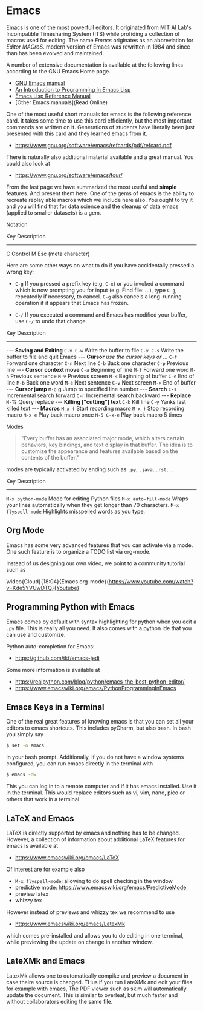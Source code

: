 # Emacs

Emacs is one of the most powerfull editors. It originated from MIT AI Lab's 
Incompatible Timesharing System (ITS) while profiding a collection of 
macros used for editing. The name *Emacs* originates as an abbreviation for 
*Editor MACroS*. modern version of Emacs was rewritten in 1984 and since 
than has been evolved and maintained.

A number of extensive documentation is available at the following links 
according to the GNU Emacs Home page.

* [GNU Emacs manual](https://www.gnu.org/software/emacs/manual/html_node/emacs/index.html)
* [An Introduction to Programming in Emacs Lisp](https://www.gnu.org/software/emacs/manual/html_node/eintr/index.html)
* [Emacs Lisp Reference Manual](https://www.gnu.org/software/emacs/manual/html_node/elisp/index.html)
* [Other Emacs manuals](Read Online)

One of the most useful short manuals for emacs is the following reference
card. It takes some time to use this card efficiently, but the most
important commands are written on it. Generations of students have
literally been just presented with this card and they learned emacs
from it.

* <https://www.gnu.org/software/emacs/refcards/pdf/refcard.pdf>

There is naturally also additional material available and a great
manual. You could also look at

* <https://www.gnu.org/software/emacs/tour/>

From the last page we have summarized the most useful and **simple**
features. And present them here. One of the gems of emacs is the
ability to recreate replay able macros which we include here also. You
ought to try it and you will find that for data science and the cleanup
of data emacs (applied to smaller datasets) is a gem.

Notation

  Key   Description
  ----- ----------------------
  C     Control
  M     Esc (meta character)

Here are some other ways on what to do if you have accidentally pressed
a wrong key:

-   `C-g` If you pressed a prefix key (e.g. `C-x`) or you invoked a
    command which is now prompting you for input (e.g. Find file: ...),
    type `C-g`, repeatedly if necessary, to cancel. `C-g` also cancels a
    long-running operation if it appears that Emacs has frozen.

-   `C-/` If you executed a command and Emacs has modified your buffer,
    use `C-/` to undo that change.

  Key         Description
  ----------- -----------------------------------------
  ---         **Saving and Exiting**
  `C-x C-w`   Write the buffer to file
  `C-x C-s`   Write the buffer to file and quit Emacs
  ---         **Cursor** *use the cursor keys or ...*
  `C-f`       Forward one character
  `C-n`       Next line
  `C-b`       Back one character
  `C-p`       Previous line
  ---         **Cursor context move**
  `C-a`       Beginning of line
  `M-f`       Forward one word
  `M-a`       Previous sentence
  `M-v`       Previous screen
  `M-<`       Beginning of buffer
  `C-e`       End of line
  `M-b`       Back one word
  `M-e`       Next sentence
  `C-v`       Next screen
  `M->`       End of buffer
  ---         **Cursor jump**
  `M-g` g     Jump to specified line number
  ---         **Search**
  `C-s`       Incremental search forward
  `C-r`       Incremental search backward
  ---         **Replace**
  `M-`%       Query replace
  ---         **Killing ("cutting") text**
  `C-k`       Kill line
  `C-y`       Yanks last killed text
  ---         **Macros**
  `M-x (`     Start recording macro
  `M-x )`     Stop recording macro
  `M-x e`     Play back macro once
  `M-5 C-x-e` Play back macro 5 times

Modes

> "Every buffer has an associated major mode, which alters certain
> behaviors, key bindings, and text display in that buffer. The idea is to
> customize the appearance and features available based on the contents of
> the buffer." 

modes are typically activated by ending such as `.py`,
`.java`, `.rst`, ...

  Key                    Description
  ---------------------- -------------------------------------------------------------------------
  `M-x python-mode`      Mode for editing Python files
  `M-x auto-fill-mode`   Wraps your lines automatically when they get longer than 70 characters.
  `M-x flyspell-mode`    Highlights misspelled words as you type.

## Org Mode

Emacs has some very advanced features that you can activate via a mode.
One such feature is to organize a TODO list via org-mode.

Instead of us designing our own video, we point to a community tutorial
such as

\video{Cloud}{18:04}{Emacs org-mode}{https://www.youtube.com/watch?v=Kde5YVUwDTQ}{Youtube}

## Programming Python with Emacs

Emacs comes by default with syntax highlighting for python when you
edit a `.py` file. This is really all you need. It also comes with a
python ide that you can use and customize.

Python auto-completion for Emacs:

*   <https://github.com/tkf/emacs-jedi>

Some more information is available at

*   <https://realpython.com/blog/python/emacs-the-best-python-editor/>
*   <https://www.emacswiki.org/emacs/PythonProgrammingInEmacs>

## Emacs Keys in a Terminal

One of the real great features of knowing emacs is that you can set all
your editors to emacs shortcuts. This includes pyCharm, but also bash.
In bash you simply say

```bash
$ set -o emacs
```

in your bash prompt. Additionally, if you do not have a window systems
configured, you can run emacs directly in the terminal with

```bash
$ emacs -nw
```

This you can log in to a remote computer and if it has emacs installed.
Use it in the terminal. This would replace editors such as vi, vim,
nano, pico or others that work in a terminal.

## LaTeX and Emacs

LaTeX is directly supported by emacs and nothing has to be changed.
However, a collection of information about additional LaTeX features for
emacs is available at

*  <https://www.emacswiki.org/emacs/LaTeX>

Of interest are for example also

* `M-x flyspell-mode`: allowing to do spell checking in the window
* predictive mode: https://www.emacswiki.org/emacs/PredictiveMode
* preview latex
* whizzy tex

However instead of previews and whizzy tex we recommend to use

* <https://www.emacswiki.org/emacs/LatexMk>

which comes pre-installed and allows you to do editing in one terminal,
while previewing the update on change in another window.

## LateXMk and Emacs

LatexMk allows one to outomatically compike and preview a document 
in case theire source is changed. THus if you run LateXMk and edit 
your files for example with emacs, The PDF viewer such as skim will 
automatically update the document.
This is similar to overleaf, but much faster and without collaborators editing the same file.
